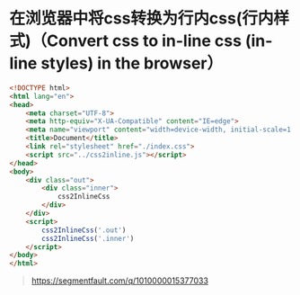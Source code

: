 # 在浏览器中将css转换为行内css(行内样式)（Convert css to in-line css (in-line styles) in the browser）

```html
<!DOCTYPE html>
<html lang="en">
<head>
    <meta charset="UTF-8">
    <meta http-equiv="X-UA-Compatible" content="IE=edge">
    <meta name="viewport" content="width=device-width, initial-scale=1.0">
    <title>Document</title>
    <link rel="stylesheet" href="./index.css">
    <script src="../css2inline.js"></script>
</head>
<body>
    <div class="out">
        <div class="inner">
            css2InlineCss
        </div>
    </div>
    <script>
        css2InlineCss('.out')
        css2InlineCss('.inner')
    </script>
</body>
</html>
```

> https://segmentfault.com/q/1010000015377033